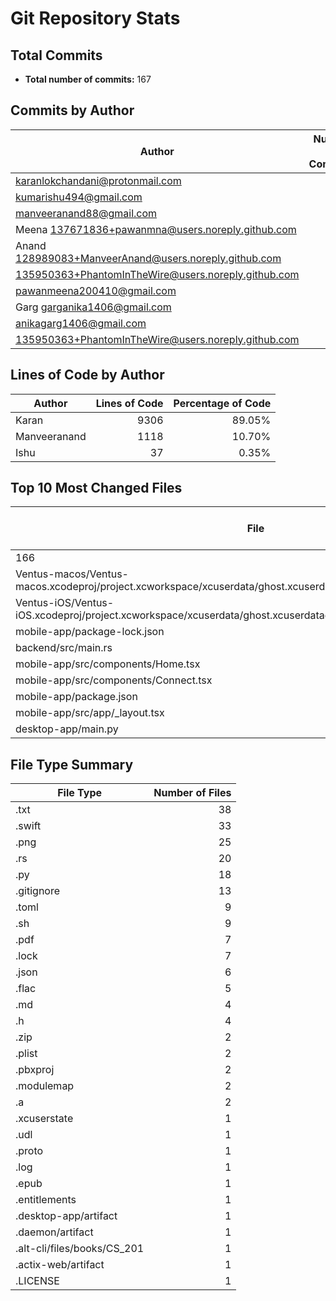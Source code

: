 
# Git Repository Stats

## Total Commits
- **Total number of commits:** 167

## Commits by Author
| Author | Number of Commits | Percentage of Commits |
|--------|-------------------:|-----------------------:|
| <karanlokchandani@protonmail.com> | 86 | 51.50% |
| <kumarishu494@gmail.com> | 35 | 20.96% |
| <manveeranand88@gmail.com> | 14 | 8.38% |
| Meena <137671836+pawanmna@users.noreply.github.com> | 11 | 6.59% |
| Anand <128989083+ManveerAnand@users.noreply.github.com> | 6 | 3.59% |
| <135950363+PhantomInTheWire@users.noreply.github.com> | 6 | 3.59% |
| <pawanmeena200410@gmail.com> | 4 | 2.40% |
| Garg <garganika1406@gmail.com> | 2 | 1.20% |
| <anikagarg1406@gmail.com> | 2 | 1.20% |
| <135950363+PhantomInTheWire@users.noreply.github.com> | 1 | 0.60% |

## Lines of Code by Author
| Author | Lines of Code | Percentage of Code |
|--------|--------------:|-------------------:|
| Karan | 9306 | 89.05% |
| Manveeranand | 1118 | 10.70% |
| Ishu | 37 | 0.35% |

## Top 10 Most Changed Files
| File | Number of Changes |
|------|-------------------:|
| 166 | 166 |
| Ventus-macos/Ventus-macos.xcodeproj/project.xcworkspace/xcuserdata/ghost.xcuserdatad/UserInterfaceState.xcuserstate | 18 |
| Ventus-iOS/Ventus-iOS.xcodeproj/project.xcworkspace/xcuserdata/ghost.xcuserdatad/UserInterfaceState.xcuserstate | 17 |
| mobile-app/package-lock.json | 14 |
| backend/src/main.rs | 12 |
| mobile-app/src/components/Home.tsx | 11 |
| mobile-app/src/components/Connect.tsx | 11 |
| mobile-app/package.json | 11 |
| mobile-app/src/app/_layout.tsx | 9 |
| desktop-app/main.py | 9 |

## File Type Summary
| File Type | Number of Files |
|-----------|----------------:|
| .txt | 38 |
| .swift | 33 |
| .png | 25 |
| .rs | 20 |
| .py | 18 |
| .gitignore | 13 |
| .toml | 9 |
| .sh | 9 |
| .pdf | 7 |
| .lock | 7 |
| .json | 6 |
| .flac | 5 |
| .md | 4 |
| .h | 4 |
| .zip | 2 |
| .plist | 2 |
| .pbxproj | 2 |
| .modulemap | 2 |
| .a | 2 |
| .xcuserstate | 1 |
| .udl | 1 |
| .proto | 1 |
| .log | 1 |
| .epub | 1 |
| .entitlements | 1 |
| .desktop-app/artifact | 1 |
| .daemon/artifact | 1 |
| .alt-cli/files/books/CS_201 | 1 |
| .actix-web/artifact | 1 |
| .LICENSE | 1 |

